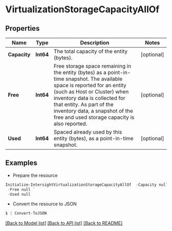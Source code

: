 # VirtualizationStorageCapacityAllOf
## Properties

Name | Type | Description | Notes
------------ | ------------- | ------------- | -------------
**Capacity** | **Int64** | The total capacity of the entity (bytes). | [optional] 
**Free** | **Int64** | Free storage space remaining in the entity (bytes) as a point-in-time snapshot. The available space is reported for an entity (such as Host or Cluster) when inventory data is collected for that entity. As part of the inventory data, a snapshot of the free and used storage capacity is also reported. | [optional] 
**Used** | **Int64** | Spaced already used by this entity (bytes), as a point-in-time snapshot. | [optional] 

## Examples

- Prepare the resource
```powershell
Initialize-IntersightVirtualizationStorageCapacityAllOf  -Capacity null `
 -Free null `
 -Used null
```

- Convert the resource to JSON
```powershell
$ | Convert-ToJSON
```

[[Back to Model list]](../README.md#documentation-for-models) [[Back to API list]](../README.md#documentation-for-api-endpoints) [[Back to README]](../README.md)

